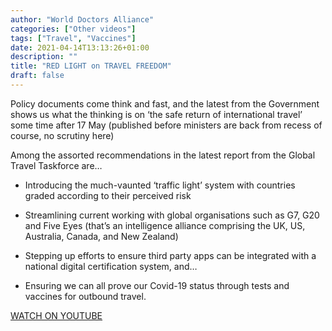 ```yaml
---
author: "World Doctors Alliance"
categories: ["Other videos"]
tags: ["Travel", "Vaccines"]
date: 2021-04-14T13:13:26+01:00
description: ""
title: "RED LIGHT on TRAVEL FREEDOM"
draft: false
---
```


Policy documents come think and fast, and the latest from the Government shows us what the thinking is on ‘the safe return of international travel’ some time after 17 May (published before ministers are back from recess of course, no scrutiny here)   

Among the assorted recommendations in the latest report from the Global Travel Taskforce are…  

- Introducing the much-vaunted ‘traffic light’ system with countries graded according to their perceived risk

- Streamlining current working with global organisations such as G7, G20 and Five Eyes (that’s an intelligence alliance comprising the UK, US, Australia, Canada, and New Zealand)

- Stepping up efforts to ensure third party apps can be integrated with a national digital certification system, and…

- Ensuring we can all prove our Covid-19 status through tests and vaccines for outbound travel.

[WATCH ON YOUTUBE](https://youtu.be/2Vku3Gj3hFY)